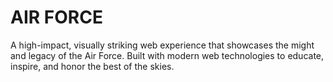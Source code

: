 # AIR FORCE

A high-impact, visually striking web experience that showcases the might and legacy of the Air Force. Built with modern web technologies to educate, inspire, and honor the best of the skies.

